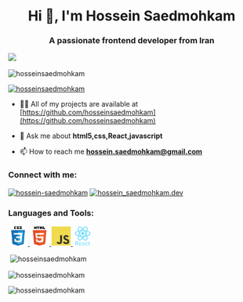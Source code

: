 <h1 align="center">Hi 👋, I'm Hossein Saedmohkam</h1>
<h3 align="center">A passionate frontend developer from Iran</h3>
<img src="https://user-images.githubusercontent.com/74038190/213910845-af37a709-8995-40d6-be59-724526e3c3d7.gif" width="900">

<p align="left"> <img src="https://komarev.com/ghpvc/?username=hosseinsaedmohkam&label=Profile%20views&color=0e75b6&style=flat" alt="hosseinsaedmohkam" /> </p>

<p align="left"> <a href="https://github.com/ryo-ma/github-profile-trophy"><img src="https://github-profile-trophy.vercel.app/?username=hosseinsaedmohkam" alt="hosseinsaedmohkam" /></a> </p>

- 👨‍💻 All of my projects are available at [https://github.com/hosseinsaedmohkam](https://github.com/hosseinsaedmohkam)

- 💬 Ask me about **html5,css,React,javascript**

- 📫 How to reach me **hossein.saedmohkam@gmail.com**

<h3 align="left">Connect with me:</h3>
<p align="left">
<a href="https://linkedin.com/in/hossein-saedmohkam" target="blank"><img align="center" src="https://raw.githubusercontent.com/rahuldkjain/github-profile-readme-generator/master/src/images/icons/Social/linked-in-alt.svg" alt="hossein-saedmohkam" height="30" width="40" /></a>
<a href="https://instagram.com/hossein_saedmohkam.dev" target="blank"><img align="center" src="https://raw.githubusercontent.com/rahuldkjain/github-profile-readme-generator/master/src/images/icons/Social/instagram.svg" alt="hossein_saedmohkam.dev" height="30" width="40" /></a>
</p>

<h3 align="left">Languages and Tools:</h3>
<p align="left"> <a href="https://www.w3schools.com/css/" target="_blank" rel="noreferrer">
<img src="https://raw.githubusercontent.com/devicons/devicon/master/icons/css3/css3-original-wordmark.svg" alt="css3" width="40" height="40"/> </a> <a href="https://www.w3.org/html/" target="_blank" rel="noreferrer"> <img src="https://raw.githubusercontent.com/devicons/devicon/master/icons/html5/html5-original-wordmark.svg" alt="html5" width="40" height="40"/> </a> <a href="https://developer.mozilla.org/en-US/docs/Web/JavaScript" target="_blank" rel="noreferrer"> <img src="https://raw.githubusercontent.com/devicons/devicon/master/icons/javascript/javascript-original.svg" alt="javascript" width="40" height="40"/> </a> <a href="https://reactjs.org/" target="_blank" rel="noreferrer"> <img src="https://raw.githubusercontent.com/devicons/devicon/master/icons/react/react-original-wordmark.svg" alt="react" width="40" height="40"/> </a> </p>

<p>&nbsp;<img align="center" src="https://github-readme-stats.vercel.app/api?username=hosseinsaedmohkam&show_icons=true&locale=en" alt="hosseinsaedmohkam" /></p> 

<p><img align="center" src="https://github-readme-streak-stats.herokuapp.com/?user=hosseinsaedmohkam&" alt="hosseinsaedmohkam" /></p>

<p><img align="left" src="https://github-readme-stats.vercel.app/api/top-langs?username=hosseinsaedmohkam&show_icons=true&locale=en&layout=compact" alt="hosseinsaedmohkam" /></p>





###


